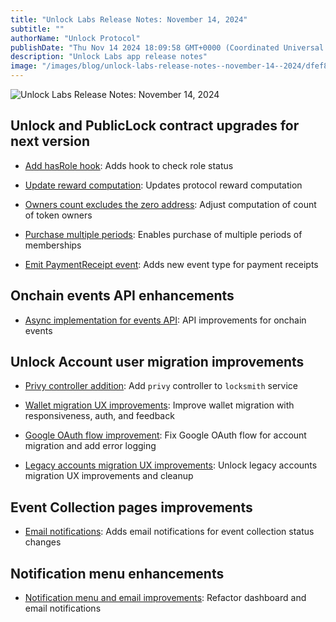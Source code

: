 ```yaml
---
title: "Unlock Labs Release Notes: November 14, 2024"
subtitle: ""
authorName: "Unlock Protocol"
publishDate: "Thu Nov 14 2024 18:09:58 GMT+0000 (Coordinated Universal Time)"
description: "Unlock Labs app release notes"
image: "/images/blog/unlock-labs-release-notes--november-14--2024/dfef8ad90977fc5a339fdcbdf6aead60.jpg"
---
```


![Unlock Labs Release Notes: November 14, 2024](https://storage.googleapis.com/papyrus_images/dfef8ad90977fc5a339fdcbdf6aead60.jpg)

<div class="relative header-and-anchor"><h2 id="h-unlock-and-publiclock-contract-upgrades-for-next-version">Unlock and PublicLock contract upgrades for next version</h2></div><ul><li><p><a target="_blank" rel="noopener noreferrer nofollow ugc" class="dont-break-out issue-link js-issue-link" href="https://github.com/unlock-protocol/unlock/pull/14829"><u>Add hasRole hook</u></a>:  Adds hook to check role status</p></li><li><p><a target="_blank" rel="noopener noreferrer nofollow ugc" class="dont-break-out issue-link js-issue-link" href="https://github.com/unlock-protocol/unlock/pull/14696"><u>Update reward computation</u></a>: Updates protocol reward computation </p></li><li><p><a target="_blank" rel="noopener noreferrer nofollow ugc" class="dont-break-out issue-link js-issue-link" href="https://github.com/unlock-protocol/unlock/pull/14828"><u>Owners count excludes the zero address</u></a>: Adjust computation of count of token owners </p></li><li><p><a target="_blank" rel="noopener noreferrer nofollow ugc" class="dont-break-out issue-link js-issue-link" href="https://github.com/unlock-protocol/unlock/pull/14845"><u>Purchase multiple periods</u></a>:  Enables purchase of multiple periods of memberships</p></li><li><p><a target="_blank" rel="noopener noreferrer nofollow ugc" class="dont-break-out issue-link js-issue-link" href="https://github.com/unlock-protocol/unlock/pull/14832"><u>Emit PaymentReceipt event</u></a>:  Adds new event type for payment receipts</p></li></ul><div class="relative header-and-anchor"><h2 id="h-onchain-events-api-enhancements">Onchain events API enhancements</h2></div><ul><li><p><a target="_blank" rel="noopener noreferrer nofollow ugc" class="dont-break-out issue-link js-issue-link" href="https://github.com/unlock-protocol/unlock/pull/15039"><u>Async implementation for events API</u></a>: API improvements for onchain events</p></li></ul><div class="relative header-and-anchor"><h2 id="h-unlock-account-user-migration-improvements">Unlock Account user migration improvements</h2></div><ul><li><p><a target="_blank" rel="noopener noreferrer nofollow ugc" class="dont-break-out issue-link js-issue-link" href="https://github.com/unlock-protocol/unlock/pull/15031"><u>Privy controller addition</u></a>: Add <code>privy</code> controller to <code>locksmith</code> service</p></li><li><p><a target="_blank" rel="noopener noreferrer nofollow ugc" class="dont-break-out issue-link js-issue-link" href="https://github.com/unlock-protocol/unlock/pull/15040"><u>Wallet migration UX improvement</u></a><u>s</u>: Improve wallet migration with responsiveness, auth, and feedback</p></li><li><p><a target="_blank" rel="noopener noreferrer nofollow ugc" class="dont-break-out issue-link js-issue-link" href="https://github.com/unlock-protocol/unlock/pull/15044"><u>Google OAuth flow improvement</u></a>: Fix Google OAuth flow for account migration and add error logging</p></li><li><p><a target="_blank" rel="noopener noreferrer nofollow ugc" class="dont-break-out issue-link js-issue-link" href="https://github.com/unlock-protocol/unlock/pull/15048"><u>Legacy accounts migration UX improvements</u></a>: Unlock legacy accounts migration UX improvements and cleanup</p></li></ul><div class="relative header-and-anchor"><h2 id="h-event-collection-pages-improvements">Event Collection pages improvements</h2></div><ul><li><p><a target="_blank" rel="noopener noreferrer nofollow ugc" class="dont-break-out" href="https://github.com/unlock-protocol/unlock/pull/14897">Email notifications</a>: Adds email notifications for event collection status changes</p></li></ul><div class="relative header-and-anchor"><h2 id="h-notification-menu-enhancements">Notification menu enhancements</h2></div><ul><li><p><a target="_blank" rel="noopener noreferrer nofollow ugc" class="dont-break-out issue-link js-issue-link" href="https://github.com/unlock-protocol/unlock/pull/15002"><u>Notification menu and email improvements</u></a>: Refactor dashboard and email notifications</p></li></ul><p></p>